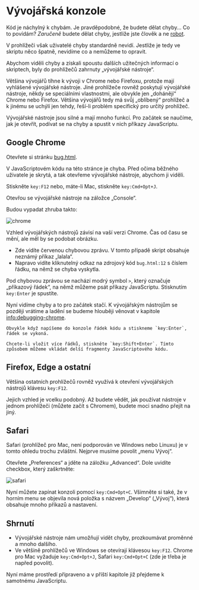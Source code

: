# Vývojářská konzole

Kód je náchylný k chybám. Je pravděpodobné, že budete dělat chyby... Co to povídám? *Zaručeně* budete dělat chyby, jestliže jste člověk a ne [robot](https://cs.wikipedia.org/wiki/Bender_(Futurama)).

V prohlížeči však uživatelé chyby standardně nevidí. Jestliže je tedy ve skriptu něco špatně, nevidíme co a nemůžeme to opravit.

Abychom viděli chyby a získali spoustu dalších užitečných informací o skriptech, byly do prohlížečů zahrnuty „vývojářské nástroje“.

Většina vývojářů tíhne k vývoji v Chrome nebo Firefoxu, protože mají vyhlášené vývojářské nástroje. Jiné prohlížeče rovněž poskytují vývojářské nástroje, někdy se speciálními vlastnostmi, ale obvykle jen „dohánějí“ Chrome nebo Firefox. Většina vývojářů tedy má svůj „oblíbený“ prohlížeč a k jinému se uchýlí jen tehdy, řeší-li problém specifický pro určitý prohlížeč.

Vývojářské nástroje jsou silné a mají mnoho funkcí. Pro začátek se naučíme, jak je otevřít, podívat se na chyby a spustit v nich příkazy JavaScriptu.

## Google Chrome

Otevřete si stránku [bug.html](bug.html).

V JavaScriptovém kódu na této stránce je chyba. Před očima běžného uživatele je skrytá, a tak otevřeme vývojářské nástroje, abychom ji viděli.

Stiskněte `key:F12` nebo, máte-li Mac, stiskněte `key:Cmd+Opt+J`.

Otevřou se vývojářské nástroje na záložce „Console“. 

Budou vypadat zhruba takto:

![chrome](chrome.png)

Vzhled vývojářských nástrojů závisí na vaší verzi Chrome. Čas od času se mění, ale měl by se podobat obrázku.

- Zde vidíte červenou chybovou zprávu. V tomto případě skript obsahuje neznámý příkaz „lalala“.
- Napravo vidíte kliknutelný odkaz na zdrojový kód `bug.html:12` s číslem řádku, na němž se chyba vyskytla.

Pod chybovou zprávou se nachází modrý symbol `>`, který označuje „příkazový řádek“, na němž můžeme psát příkazy JavaScriptu. Stisknutím `key:Enter` je spustíte.

Nyní vidíme chyby a to pro začátek stačí. K vývojářským nástrojům se později vrátíme a ladění se budeme hlouběji věnovat v kapitole <info:debugging-chrome>.

```smart header="Víceřádkový vstup"
Obvykle když napíšeme do konzole řádek kódu a stiskneme `key:Enter`, řádek se vykoná.

Chcete-li vložit více řádků, stiskněte `key:Shift+Enter`. Tímto způsobem můžeme vkládat delší fragmenty JavaScriptového kódu.
```

## Firefox, Edge a ostatní

Většina ostatních prohlížečů rovněž využívá k otevření vývojářských nástrojů klávesu  `key:F12`.

Jejich vzhled je vcelku podobný. Až budete vědět, jak používat nástroje v jednom prohlížeči (můžete začít s Chromem), budete moci snadno přejít na jiný.

## Safari

Safari (prohlížeč pro Mac, není podporován ve Windows nebo Linuxu) je v tomto ohledu trochu zvláštní. Nejprve musíme povolit „menu Vývoj“.

Otevřete „Preferences“ a jděte na záložku „Advanced“. Dole uvidíte checkbox, který zaškrtněte:

![safari](safari.png)

Nyní můžete zapínat konzoli pomocí `key:Cmd+Opt+C`. Všimněte si také, že v horním menu se objevila nová položka s názvem „Develop“ („Vývoj“), která obsahuje mnoho příkazů a nastavení.

## Shrnutí

- Vývojářské nástroje nám umožňují vidět chyby, prozkoumávat proměnné a mnoho dalšího.
- Ve většině prohlížečů ve Windows se otevírají klávesou `key:F12`. Chrome pro Mac vyžaduje `key:Cmd+Opt+J`, Safari `key:Cmd+Opt+C` (zde je třeba je napřed povolit).

Nyní máme prostředí připraveno a v příští kapitole již přejdeme k samotnému JavaScriptu.
